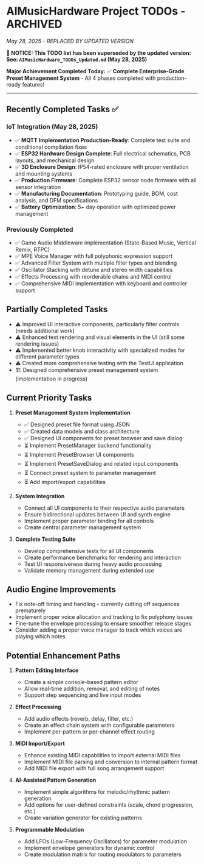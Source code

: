 # AIMusicHardware Project TODOs - ARCHIVED
*May 28, 2025 - REPLACED BY UPDATED VERSION*

**🚨 NOTICE: This TODO list has been superseded by the updated version:**
**See: `AIMusicHardware_TODOs_Updated.md` (May 28, 2025)**

**Major Achievement Completed Today:**
✅ **Complete Enterprise-Grade Preset Management System** - All 4 phases completed with production-ready features!

---

## Recently Completed Tasks ✅

### IoT Integration (May 28, 2025)
- ✅ **MQTT Implementation Production-Ready**: Complete test suite and conditional compilation fixes
- ✅ **ESP32 Hardware Design Complete**: Full electrical schematics, PCB layouts, and mechanical design
- ✅ **3D Enclosure Design**: IP54-rated enclosure with proper ventilation and mounting systems
- ✅ **Production Firmware**: Complete ESP32 sensor node firmware with all sensor integration
- ✅ **Manufacturing Documentation**: Prototyping guide, BOM, cost analysis, and DFM specifications
- ✅ **Battery Optimization**: 5+ day operation with optimized power management

### Previously Completed
- ✅ Game Audio Middleware implementation (State-Based Music, Vertical Remix, RTPC)
- ✅ MPE Voice Manager with full polyphonic expression support
- ✅ Advanced Filter System with multiple filter types and blending
- ✅ Oscillator Stacking with detune and stereo width capabilities
- ✅ Effects Processing with reorderable chains and MIDI control
- ✅ Comprehensive MIDI implementation with keyboard and controller support

## Partially Completed Tasks
- ⚠️ Improved UI interactive components, particularly filter controls (needs additional work)
- ⚠️ Enhanced text rendering and visual elements in the UI (still some rendering issues)
- ⚠️ Implemented better knob interactivity with specialized modes for different parameter types
- ⚠️ Created more comprehensive testing with the TestUI application
- 🏗️ Designed comprehensive preset management system (implementation in progress)

## Current Priority Tasks

1. **Preset Management System Implementation**
   - ✅ Designed preset file format using JSON
   - ✅ Created data models and class architecture
   - ✅ Designed UI components for preset browser and save dialog
   - ⏳ Implement PresetManager backend functionality
   - ⏳ Implement PresetBrowser UI components
   - ⏳ Implement PresetSaveDialog and related input components
   - ⏳ Connect preset system to parameter management
   - ⏳ Add import/export capabilities

2. **System Integration**
   - Connect all UI components to their respective audio parameters
   - Ensure bidirectional updates between UI and synth engine
   - Implement proper parameter binding for all controls
   - Create central parameter management system

3. **Complete Testing Suite**
   - Develop comprehensive tests for all UI components
   - Create performance benchmarks for rendering and interaction
   - Test UI responsiveness during heavy audio processing
   - Validate memory management during extended use

## Audio Engine Improvements
- Fix note-off timing and handling - currently cutting off sequences prematurely
- Implement proper voice allocation and tracking to fix polyphony issues
- Fine-tune the envelope processing to ensure smoother release stages
- Consider adding a proper voice manager to track which voices are playing which notes

## Potential Enhancement Paths

1. **Pattern Editing Interface**
   - Create a simple console-based pattern editor
   - Allow real-time addition, removal, and editing of notes
   - Support step sequencing and live input modes

2. **Effect Processing**
   - Add audio effects (reverb, delay, filter, etc.)
   - Create an effect chain system with configurable parameters
   - Implement per-pattern or per-channel effect routing

3. **MIDI Import/Export**
   - Enhance existing MIDI capabilities to import external MIDI files
   - Implement MIDI file parsing and conversion to internal pattern format
   - Add MIDI file export with full song arrangement support

4. **AI-Assisted Pattern Generation**
   - Implement simple algorithms for melodic/rhythmic pattern generation
   - Add options for user-defined constraints (scale, chord progression, etc.)
   - Create variation generator for existing patterns

5. **Programmable Modulation**
   - Add LFOs (Low-Frequency Oscillators) for parameter modulation
   - Implement envelope generators for dynamic control
   - Create modulation matrix for routing modulators to parameters